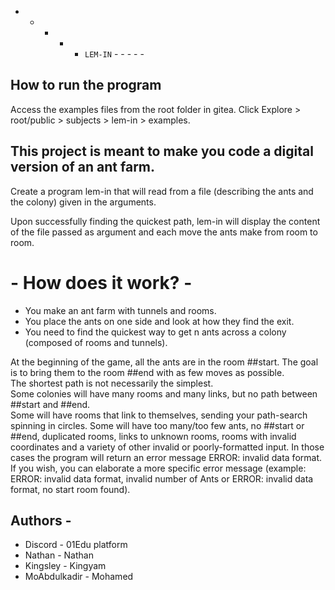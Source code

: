 - - - - -    `LEM-IN`   - - - - -

## How to run the program

Access the examples files from the root folder in gitea. Click Explore > root/public >
subjects > lem-in > examples.

## This project is meant to make you code a digital version of an ant farm.	

Create a program lem-in that will read from a file (describing the ants and the colony) given in the arguments.	

Upon successfully finding the quickest path, lem-in will display the content of the file passed as argument and each move the ants make from room to room.	

# - How does it work? -	

- You make an ant farm with tunnels and rooms.	
- You place the ants on one side and look at how they find the exit.	
- You need to find the quickest way to get n ants across a colony (composed of rooms and tunnels).	

At the beginning of the game, all the ants are in the room ##start. The goal is to bring them to the room ##end with as few moves as possible.	
The shortest path is not necessarily the simplest.	
Some colonies will have many rooms and many links, but no path between ##start and ##end.	
Some will have rooms that link to themselves, sending your path-search spinning in circles. Some will have too many/too few ants, no ##start or ##end, duplicated rooms, links to unknown rooms, rooms with invalid coordinates and a variety of other invalid or poorly-formatted input. In those cases the program will return an error message ERROR: invalid data format. If you wish, you can elaborate a more specific error message (example: ERROR: invalid data format, invalid number of Ants or ERROR: invalid data format, no start room found).

## Authors -
- Discord - 01Edu platform
- Nathan - Nathan
- Kingsley - Kingyam
- MoAbdulkadir - Mohamed
